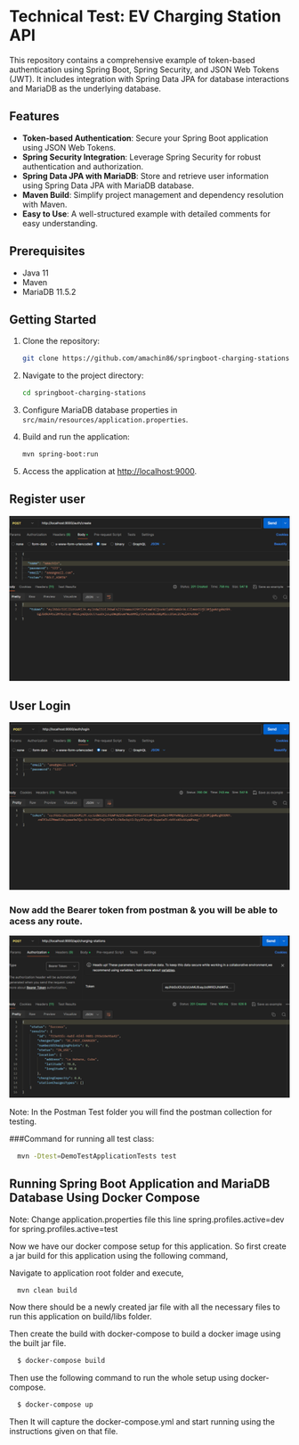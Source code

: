  # Technical Test: EV Charging Station API

This repository contains a comprehensive example of token-based authentication using Spring Boot, Spring Security, and JSON Web Tokens (JWT). It includes integration with Spring Data JPA for database interactions and MariaDB as the underlying database.

## Features

- **Token-based Authentication**: Secure your Spring Boot application using JSON Web Tokens.
- **Spring Security Integration**: Leverage Spring Security for robust authentication and authorization.
- **Spring Data JPA with MariaDB**: Store and retrieve user information using Spring Data JPA with MariaDB database.
- **Maven Build**: Simplify project management and dependency resolution with Maven.
- **Easy to Use**: A well-structured example with detailed comments for easy understanding.

## Prerequisites

- Java 11
- Maven
- MariaDB 11.5.2

## Getting Started

1. Clone the repository:

   ```bash
   git clone https://github.com/amachin86/springboot-charging-stations.git
   ```

2. Navigate to the project directory:

   ```bash
   cd springboot-charging-stations
   ```

3. Configure MariaDB database properties in `src/main/resources/application.properties`.

4. Build and run the application:

   ```bash
   mvn spring-boot:run
   ```

5. Access the application at [http://localhost:9000](http://localhost:9000).

## Register user
   
   ![](image\create.png)
   
## User Login
![](image\login.png)

### Now add the Bearer token from postman & you will be able to acess any route.

![](image\listar.png)

Note: In the Postman Test folder you will find the postman collection for testing.

###Command for running all test class:

```bash
  mvn -Dtest=DemoTestApplicationTests test
```

## Running Spring Boot Application and MariaDB Database Using Docker Compose
 Note: Change application.properties file this line
 spring.profiles.active=dev
  for
 spring.profiles.active=test

Now we have our docker compose setup for this application. So first create a jar build for this application using the following command,

Navigate to application root folder and execute,

```bash
  mvn clean build
```
Now there should be a newly created jar file with all the necessary files to run this application on build/libs folder.

Then create the build with docker-compose to build a docker image using the built jar file.

```bash
  $ docker-compose build
```

Then use the following command to run the whole setup using docker-compose.

```bash
  $ docker-compose up
```

Then It will capture the docker-compose.yml and start running using the instructions given on that file.